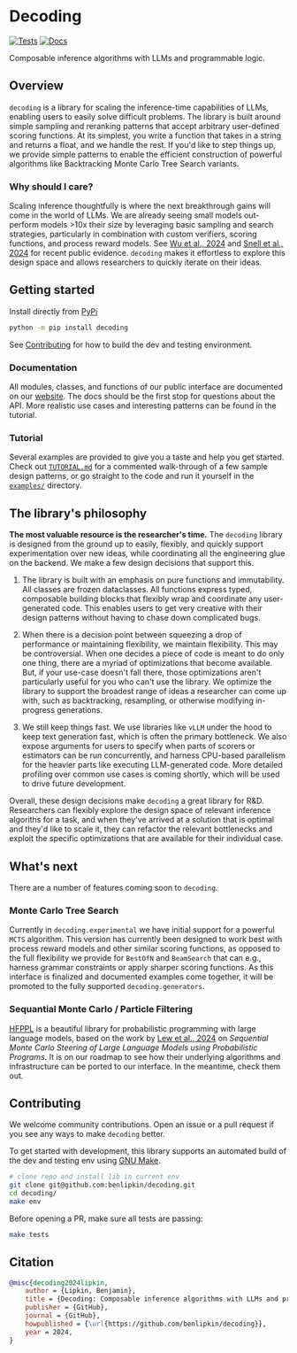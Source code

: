 # Decoding

[![Tests](https://github.com/benlipkin/decoding/actions/workflows/static.yml/badge.svg)](https://github.com/benlipkin/decoding/tree/main/tests)
[![Docs](https://github.com/benlipkin/decoding/actions/workflows/docs.yml/badge.svg)](https://benlipkin.github.io/decoding/decoding.html)

Composable inference algorithms with LLMs and programmable logic.

## Overview

`decoding` is a library for scaling the inference-time capabilities of LLMs, enabling users to easily solve difficult problems. The library is built around simple sampling and reranking patterns that accept arbitrary user-defined scoring functions. At its simplest, you write a function that takes in a string and returns a float, and we handle the rest. If you'd like to step things up, we provide simple patterns to enable the efficient construction of powerful algorithms like Backtracking Monte Carlo Tree Search variants.

### Why should I care?

Scaling inference thoughtfully is where the next breakthrough gains will come in the world of LLMs. We are already seeing small models out-perform models >10x their size by leveraging basic sampling and search strategies, particularly in combination with custom verifiers, scoring functions, and process reward models. See [Wu et al., 2024](https://arxiv.org/abs/2408.00724) and [Snell et al., 2024](https://arxiv.org/abs/2408.03314) for recent public evidence. `decoding` makes it effortless to explore this design space and allows researchers to quickly iterate on their ideas.

## Getting started

Install directly from [PyPi](https://pypi.org/project/decoding/)

```bash
python -m pip install decoding
```

See [Contributing](https://github.com/benlipkin/decoding#documentation) for how to build the dev and testing environment.

### Documentation

All modules, classes, and functions of our public interface are documented on our [website](https://benlipkin.github.io/decoding/). The docs should be the first stop for questions about the API. More realistic use cases and interesting patterns can be found in the tutorial.

### Tutorial

Several examples are provided to give you a taste and help you get started. Check out [`TUTORIAL.md`](https://github.com/benlipkin/decoding/blob/main/TUTORIAL.md) for a commented walk-through of a few sample design patterns, or go straight to the code and run it yourself in the [`examples/`](https://github.com/benlipkin/decoding/tree/main/examples) directory.

## The library's philosophy

__The most valuable resource is the researcher's time.__ The `decoding` library is designed from the ground up to easily, flexibly, and quickly support experimentation over new ideas, while coordinating all the engineering glue on the backend. We make a few design decisions that support this.

1. The library is built with an emphasis on pure functions and immutability. All classes are frozen dataclasses. All functions express typed, composable building blocks that flexibly wrap and coordinate any user-generated code. This enables users to get very creative with their design patterns without having to chase down complicated bugs.

2. When there is a decision point between squeezing a drop of performance or maintaining flexibility, we maintain flexibility. This may be controversial. When one decides a piece of code is meant to do only one thing, there are a myriad of optimizations that become available. But, if your use-case doesn't fall there, those optimizations aren't particularly useful for you who can't use the library. We optimize the library to support the broadest range of ideas a researcher can come up with, such as backtracking, resampling, or otherwise modifying in-progress generations.

3. We still keep things fast. We use libraries like `vLLM` under the hood to keep text generation fast, which is often the primary bottleneck. We also expose arguments for users to specify when parts of scorers or estimators can be run concurrently, and harness CPU-based parallelism for the heavier parts like executing LLM-generated code. More detailed profiling over common use cases is coming shortly, which will be used to drive future development.

Overall, these design decisions make `decoding` a great library for R&D. Researchers can flexibly explore the design space of relevant inference algoriths for a task, and when they've arrived at a solution that is optimal and they'd like to scale it, they can refactor the relevant bottlenecks and exploit the specific optimizations that are available for their individual case.

## What's next

There are a number of features coming soon to `decoding`. 

### Monte Carlo Tree Search

Currently in `decoding.experimental` we have initial support for a powerful `MCTS` algorithm. This version has currently been designed to work best with process reward models and other similar scoring functions, as opposed to the full flexibility we provide for `BestOfN` and `BeamSearch` that can e.g., harness grammar constraints or apply sharper scoring functions. As this interface is finalized and documented examples come together, it will be promoted to the fully supported `decoding.generators`.

### Sequantial Monte Carlo / Particle Filtering

[HFPPL](https://github.com/probcomp/hfppl) is a beautiful library for probabilistic programming with large language models, based on the work by [Lew et al., 2024](https://arxiv.org/abs/2306.03081) on _Sequential Monte Carlo Steering of Large Language Models using Probabilistic Programs_. It is on our roadmap to see how their underlying algorithms and infrastructure can be ported to our interface. In the meantime, check them out.

## Contributing

We welcome community contributions. Open an issue or a pull request if you see any ways to make `decoding` better.

To get started with development, this library supports an automated build of the dev and testing env using [GNU Make](https://www.gnu.org/software/make/).

```bash
# clone repo and install lib in current env
git clone git@github.com:benlipkin/decoding.git
cd decoding/
make env
```

Before opening a PR, make sure all tests are passing:

```bash
make tests
```


## Citation

```bibtex
@misc{decoding2024lipkin,
    author = {Lipkin, Benjamin},
    title = {Decoding: Composable inference algorithms with LLMs and programmable logic.},
    publisher = {GitHub},
    journal = {GitHub},
    howpublished = {\url{https://github.com/benlipkin/decoding}},
    year = 2024,
}
```
